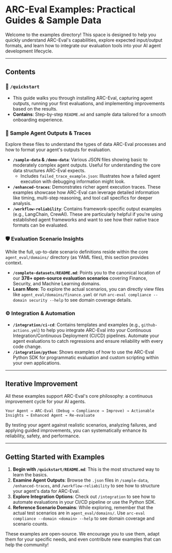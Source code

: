 # ARC-Eval Examples: Practical Guides & Sample Data

Welcome to the examples directory! This space is designed to help you quickly understand ARC-Eval's capabilities, explore expected input/output formats, and learn how to integrate our evaluation tools into your AI agent development lifecycle.

---
## Contents

### 🚀 `/quickstart`
*  This guide walks you through installing ARC-Eval, capturing agent outputs, running your first evaluations, and implementing improvements based on the results.
*   **Contains**: Step-by-step `README.md` and sample data tailored for a smooth onboarding experience.

### 📄 Sample Agent Outputs & Traces
Explore these files to understand the types of data ARC-Eval processes and how to format your agent's outputs for evaluation.

*   **`/sample-data` & `/demo-data`**: Various JSON files showing basic to moderately complex agent outputs. Useful for understanding the core data structures ARC-Eval expects.
    *   Includes `failed_trace_example.json`: Illustrates how a failed agent execution with debugging information might look.
*   **`/enhanced-traces`**: Demonstrates richer agent execution traces. These examples showcase how ARC-Eval can leverage detailed information like timing, multi-step reasoning, and tool call specifics for deeper analysis.
*   **`/workflow-reliability`**: Contains framework-specific output examples (e.g., LangChain, CrewAI). These are particularly helpful if you're using established agent frameworks and want to see how their native trace formats can be evaluated.

### 🛡️ Evaluation Scenario Insights
While the full, up-to-date scenario definitions reside within the core `agent_eval/domains/` directory (as YAML files), this section provides context.

*   **`/complete-datasets/README.md`**: Points you to the canonical location of our **378+ open-source evaluation scenarios** covering Finance, Security, and Machine Learning domains.
*   **Learn More**: To explore the actual scenarios, you can directly view files like `agent_eval/domains/finance.yaml` or run `arc-eval compliance --domain security --help` to see domain coverage details.

### ⚙️ Integration & Automation
*   **`/integration/ci-cd`**: Contains templates and examples (e.g., `github-actions.yml`) to help you integrate ARC-Eval into your Continuous Integration/Continuous Deployment (CI/CD) pipelines. Automate your agent evaluations to catch regressions and ensure reliability with every code change.
*   **`/integration/python`**: Shows examples of how to use the ARC-Eval Python SDK for programmatic evaluation and custom scripting within your own applications.

---

## Iterative Improvement

All these examples support ARC-Eval's core philosophy: a continuous improvement cycle for your AI agents.

```
Your Agent → ARC-Eval (Debug → Compliance → Improve) → Actionable Insights → Enhanced Agent → Re-evaluate
```

By testing your agent against realistic scenarios, analyzing failures, and applying guided improvements, you can systematically enhance its reliability, safety, and performance.

---

## Getting Started with Examples

1.  **Begin with `/quickstart/README.md`**: This is the most structured way to learn the basics.
2.  **Examine Agent Outputs**: Browse the `.json` files in `/sample-data`, `/enhanced-traces`, and `/workflow-reliability` to see how to structure your agent's data for ARC-Eval.
3.  **Explore Integration Options**: Check out `/integration` to see how to automate evaluations in your CI/CD pipeline or use the Python SDK.
4.  **Reference Scenario Domains**: While exploring, remember that the actual test scenarios are in `agent_eval/domains/`. Use `arc-eval compliance --domain <domain> --help` to see domain coverage and scenario counts.

These examples are open-source. We encourage you to use them, adapt them for your specific needs, and even contribute new examples that can help the community!